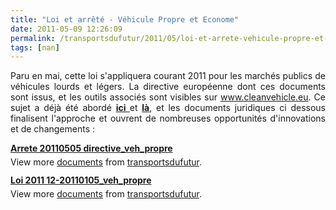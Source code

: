 ```yaml
---
title: "Loi et arrêté - Véhicule Propre et Econome"
date: 2011-05-09 12:26:09
permalink: /transportsdufutur/2011/05/loi-et-arrete-vehicule-propre-et-econome.html
tags: [nan]
---
```


<p style="text-align: justify">Paru en mai, cette loi s'appliquera courant 2011 pour les marchés publics de véhicules lourds et légers. La directive européenne dont ces documents sont issus, et les outils associés sont visibles sur <a href="http://www.cleanvehicle.eu">www.cleanvehicle.eu</a>. Ce sujet a déjà été abordé <strong><a href=" /2011/05/directive-vehicule-propre-et-econome-etat-davancement-et-un-outil-facilitateur.html" target="_blank">ici </a></strong>et <strong><a href="https://gabrielplassat.github.io/transportsdufutur/2010/12/quest-ce-quun-vehicule-propre-reponse-et-outil-de-la-commission-europeenne.html" target="_blank">là</a></strong>, et les documents juridiques ci dessous finalisent l'approche et ouvrent de nombreuses opportunités d'innovations et de changements :</p> <div id="__ss_7892185" style="width: 477px"><strong style="margin: 12px 0 4px"><a href="http://www.slideshare.net/transportsdufutur/arrete-20110505-directivevehpropre" title="Arrete 20110505 directive_veh_propre">Arrete 20110505 directive_veh_propre</a></strong>        <div style="padding: 5px 0 12px">View more <a href="http://www.slideshare.net/">documents</a> from <a href="http://www.slideshare.net/transportsdufutur">transportsdufutur</a>.</div> </div> <div id="__ss_7892184" style="width: 477px"><strong style="margin: 12px 0 4px"><a href="http://www.slideshare.net/transportsdufutur/loi-2011-1220110105vehpropre" title="Loi 2011 12-20110105_veh_propre">Loi 2011 12-20110105_veh_propre</a></strong>        <div style="padding: 5px 0 12px">View more <a href="http://www.slideshare.net/">documents</a> from <a href="http://www.slideshare.net/transportsdufutur">transportsdufutur</a>.</div> </div>
